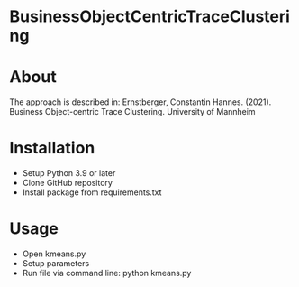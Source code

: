 # BusinessObjectCentricTraceClustering

# About
The approach is described in:
Ernstberger, Constantin Hannes. (2021). Business Object-centric Trace Clustering.
University of Mannheim

# Installation
- Setup Python 3.9 or later
- Clone GitHub repository
- Install package from requirements.txt

# Usage
- Open kmeans.py
- Setup parameters
- Run file via command line: python kmeans.py
